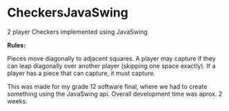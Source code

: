 # CheckersJavaSwing
2 player Checkers implemented using JavaSwing

**Rules:**

Pieces move diagonally to adjacent squares. A player may capture if they can leap diagonally over another player (skipping one space exactly). If a player has a piece that can capture, it must capture.


This was made for my grade 12 software final, where we had to create something using the JavaSwing api. Overall development time was aprox. 2 weeks.

